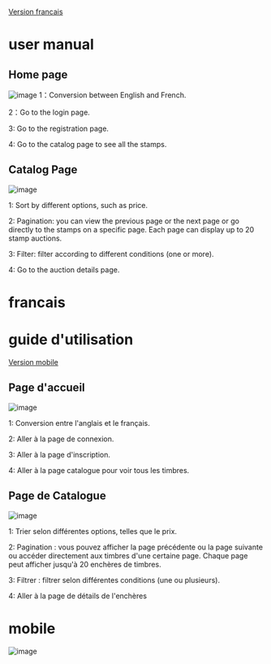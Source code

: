 [Version francais](#francais)

# user manual

## Home page
![image](https://github.com/herissonfei/timbre-firebase/assets/89328999/87bec703-6e68-44a5-adaa-e8017bde5386)
1：Conversion between English and French.

2：Go to the login page.

3: Go to the registration page.

4: Go to the catalog page to see all the stamps.

## Catalog Page
![image](https://github.com/herissonfei/timbre-firebase/assets/89328999/8b053b95-94f2-421b-bc98-140e125fb033)

1: Sort by different options, such as price.

2: Pagination: you can view the previous page or the next page or go directly to the stamps on a specific page. Each page can display up to 20 stamp auctions.

3: Filter: filter according to different conditions (one or more).

4: Go to the auction details page.

# francais

# guide d'utilisation
[Version mobile](#mobile)
## Page d'accueil
![image](https://github.com/herissonfei/timbre-firebase/assets/89328999/16460e56-41d3-4610-b51b-7539da233c74)

1: Conversion entre l'anglais et le français.

2: Aller à la page de connexion.

3: Aller à la page d'inscription.

4: Aller à la page catalogue pour voir tous les timbres.

## Page de Catalogue

![image](https://github.com/herissonfei/timbre-firebase/assets/89328999/cb037672-dde0-4ff1-a81c-09a625229f46)

1: Trier selon différentes options, telles que le prix.

2: Pagination : vous pouvez afficher la page précédente ou la page suivante ou accéder directement aux timbres d'une certaine page. Chaque page peut afficher jusqu'à 20 enchères de timbres.

3: Filtrer : filtrer selon différentes conditions (une ou plusieurs).

4: Aller à la page de détails de l'enchères


# mobile
![image](https://github.com/herissonfei/timbre-firebase/assets/89328999/c3924eaa-d576-41a0-b38c-385a5c1e71c8)


